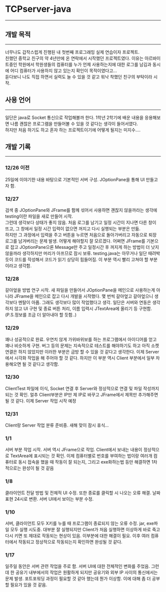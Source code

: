 # TCPserver-java  
------------  
## 개발 목적  
------------  
너무나도 갑작스럽게 진행된 내 첫번째 프로그래밍 실제 연습이자 프로젝트.  
친했던 중학교 친구의 약 4년만에 온 연락에서 시작했던 프로젝트였다. 이유는 아르바이트중인 학원에서 학원생들의 컴퓨터를 누가 언제 사용하는지에 대한 로그를 남김과 동시에 어디 컴퓨터가 사용하지 않고 있는지 확인이 목적이였다고...  
듣다보니 나도 직접 하면서 실력도 늘 수 있을 것 같고 워낙 착했던 친구의 부탁이라 시작.  

## 사용 언어  
------------  
일단은 java로 Socket 통신으로 작업해볼까 한다. 1학년 2학기에 배운 내용을 응용해보면 나름 괜찮은 프로그램을 만들어볼 수 있을 것 같다는 생각이 들어서였다.  
하지만 처음 하기도 하고 혼자 하는 프로젝트이기에 어떻게 될지는 미지수....  

## 개발 기록  
------------  
### 12/26 이전  
25일에 이야기한 내용 바탕으로 기본적인 서버 구성. JOptionPane을 통해 UI 만들고자 함.  
### 12/27  
검색 중 JOptionPane와 JFrame를 함께 섞어서 사용하면 괜찮지 않을까라는 생각에 testing이란 파일을 새로 만들어 시작.  
그런데 생각보다 상태가 좋지 않음. 처음 로그를 남기고 일정 시간이 지나면 다른 창이 뜨고, 그 창에서 일정 시간 입력이 없으면 꺼지고 다시 실행되는 부분은 만듦.  
하지만 그 과정에서 입력을 주고 버튼을 누르면 처음으로 돌아가버리고 자동으로 퇴장 로그를 남겨버리는 문제 발생. 어떻게 해야할지 잘 모르겠다. 어쩌면 JFrame를 기본으로 잡고 JOptionPane으론 Message만 주고 일정시간 후 꺼지게 하는 방법이 더 낫지 않을까라 생각하지만 머리가 아프므로 잠시 보류. testing.java는 아무거나 일단 때려박듯이 코드를 작성해서 코드가 읽기 상당히 힘들어짐. 이 부분 역시 빨리 고쳐야 할 부분이라고 생각함.  
### 12/28  
갈아엎을 방법 연구 시작. 새 파일을 만들어서 JOptionPane을 메인으로 사용하는게 아니라 JFrame을 메인으로 잡고 다시 개발을 시작했다. 몇 번씩 갈아엎고 갈아엎으니 생각보다 멘탈이 아픔. 그래도 생각보다 많이 작업했다고 생각. 일단은 서버와 연동은 생각하지 않고 UI 구현 및 종료 버튼 처리, 이름 입력시 JTextArea에 올리기 등 구현함.  
(P.S.정보를 조금 더 알아내야 할 듯함..)  
### 12/29  
꽤나 성공적으로 완료. 우연치 않게 가위바위보를 하는 프로그램에서 아이디어를 얻고 꽤나 비슷하게 구현. 버그 등의 문제는 지속적으로 테스트를 해야하기도 하고 아직 소켓 연결은 하지 않았지만 이러한 부분은 금방 할 수 있을 것 같다고 생각한다. 이제 Server에서 시각화 작업을 해 주어야 할 것 같다. 하지만 이 부분 역시 Client 부분에서 일부 차용해오면 될 것 같다고 생각함.  
### 12/30  
ClientTest 파일에 이식, Socket 연결 후 Server와 정상적으로 연결 및 파일 작성까지 되는 것 확인. 얼추 Client부분은 IP만 제 IP로 바꾸고 JFrame에서 제목만 추가해주면 될 것 같다. 이제 Server 작업 시작 예정  
### 12/31  
Client랑 Server 작업 분류 준비중. 새해 맞이 잠시 휴식...  
### 1/1  
서버 부분 작업 시작. 서버 역시 JFrame으로 작업. Client에서 보내는 내용이 정상적으로 TextArea에 표시되는 것 확인. 이제 컴퓨터별로 번호를 부여하는 법이랑 여러개 컴퓨터로 동시 접속을 했을 때 작동이 잘 되는지, 그리고 exe화하는법 등만 해결하면 1차적으로는 완성이 될 것 같음  
### 1/8  
클라이언트 전달 방법 및 전체적 UI 수정. 또한 종료를 클릭할 시 나오는 오류 해결. 날짜 표현 24시로 변환. 서버 UI에서 보이는 부분 수정.  
### 1/10  
서버, 클라이언트 모두 X키를 누를 때 프로그램이 종료되지 않는 오류 수정. jar, exe파일 모두 실행 시도중. 대부분 잘 실행되지만 Client가 처음 실행하면 이상하게 바로 죽고 다시 키면 또 제대로 작동되는 현상이 있음. 이부분에 대한 해결이 필요. 이후 여러 컴퓨터에서 작동되고 정상적으로 작동되는지 확인하면 완성될 것 같다.
### 1/17  
일주일 동안은 서버 관련 작업을 주로 함. 서버 UI에 대한 전체적인 변화를 주었음. 그런데 한 공유기 내부에서의 작업은 원활하게 되지만 공유기와 외부 IP 사이의 통신에서는 문제 발생. 포트포워딩 과정이 필요할 것 같아 했는데 뭔가 이상함. 이에 대해 좀 더 공부할 필요가 있을 것 같음.
